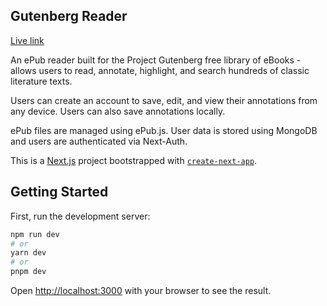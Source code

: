 ## Gutenberg Reader

[Live link](https://reader-brown.vercel.app/)

An ePub reader built for the Project Gutenberg free library of eBooks - allows users to read, annotate, highlight, and search hundreds of classic literature texts.

Users can create an account to save, edit, and view their annotations from any device. Users can also save annotations locally.

ePub files are managed using ePub.js. User data is stored using MongoDB and users are authenticated via Next-Auth.

This is a [Next.js](https://nextjs.org/) project bootstrapped with [`create-next-app`](https://github.com/vercel/next.js/tree/canary/packages/create-next-app).

## Getting Started

First, run the development server:

```bash
npm run dev
# or
yarn dev
# or
pnpm dev
```

Open [http://localhost:3000](http://localhost:3000) with your browser to see the result.
